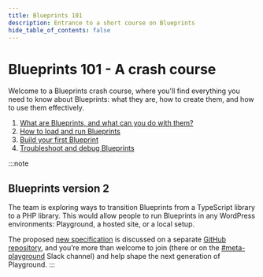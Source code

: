 ```yaml
---
title: Blueprints 101
description: Entrance to a short course on Blueprints
hide_table_of_contents: false
---
```


# Blueprints 101 - A crash course

Welcome to a Blueprints crash course, where you'll find everything you need to know about Blueprints: what they are, how to create them, and how to use them effectively.

1. [What are Blueprints, and what can you do with them?](./01-what-are-blueprints-what-you-can-do-with-them.md)
2. [How to load and run Blueprints](./02-how-to-load-run-blueprints.md)
3. [Build your first Blueprint](./03-build-your-first-blueprint.md)
4. [Troubleshoot and debug Blueprints](./04-troubleshoot-debug-blueprints.md)

:::note

## Blueprints version 2

The team is exploring ways to transition Blueprints from a TypeScript library to a PHP library. This would allow people to run Blueprints in any WordPress environments: Playground, a hosted site, or a local setup.

The proposed [new specification](https://github.com/WordPress/blueprints-library/issues/6) is discussed on a separate [GitHub repository](https://github.com/WordPress/blueprints-library/), and you’re more than welcome to join (there or on the [#meta-playground](https://wordpress.slack.com/archives/C04EWKGDJ0K) Slack channel) and help shape the next generation of Playground.
:::
